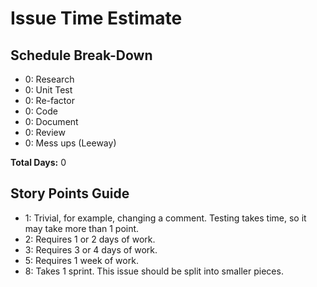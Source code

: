 # Issue Time Estimate

## Schedule Break-Down

- 0: Research
- 0: Unit Test
- 0: Re-factor
- 0: Code
- 0: Document
- 0: Review
- 0: Mess ups (Leeway)

**Total Days:** 0

## Story Points Guide

- 1: Trivial, for example, changing a comment. Testing takes time, so it may
  take more than 1 point.
- 2: Requires 1 or 2 days of work.
- 3: Requires 3 or 4 days of work.
- 5: Requires 1 week of work.
- 8: Takes 1 sprint. This issue should be split into smaller pieces.
